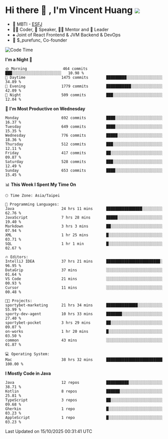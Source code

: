 # Hi there 👋 , I'm Vincent Huang ![](https://komarev.com/ghpvc/?username=Jian-Min-Huang)
- 👀 MBTI - [ESFJ](https://www.16personalities.com/esfj-personality)
- 👨‍💻 Coder, 🎤 Speaker, 👨‍🏫 Mentor and 🚀 Leader
- ♠️ Joint of React Frontend & JVM Backend & DevOps
- 💼 $_purefunc, Co-founder

<!--START_SECTION:waka-->
![Code Time](http://img.shields.io/badge/Code%20Time-6%2C077%20hrs%2040%20mins-blue)

**I'm a Night 🦉** 

```text
🌞 Morning                464 commits         ███░░░░░░░░░░░░░░░░░░░░░░   10.98 % 
🌆 Daytime                1475 commits        █████████░░░░░░░░░░░░░░░░   34.89 % 
🌃 Evening                1779 commits        ███████████░░░░░░░░░░░░░░   42.09 % 
🌙 Night                  509 commits         ███░░░░░░░░░░░░░░░░░░░░░░   12.04 % 
```
📅 **I'm Most Productive on Wednesday** 

```text
Monday                   692 commits         ████░░░░░░░░░░░░░░░░░░░░░   16.37 % 
Tuesday                  649 commits         ████░░░░░░░░░░░░░░░░░░░░░   15.35 % 
Wednesday                776 commits         █████░░░░░░░░░░░░░░░░░░░░   18.36 % 
Thursday                 512 commits         ███░░░░░░░░░░░░░░░░░░░░░░   12.11 % 
Friday                   417 commits         ██░░░░░░░░░░░░░░░░░░░░░░░   09.87 % 
Saturday                 528 commits         ███░░░░░░░░░░░░░░░░░░░░░░   12.49 % 
Sunday                   653 commits         ████░░░░░░░░░░░░░░░░░░░░░   15.45 % 
```


📊 **This Week I Spent My Time On** 

```text
🕑︎ Time Zone: Asia/Taipei

💬 Programming Languages: 
Java                     24 hrs 11 mins      ████████████████░░░░░░░░░   62.76 % 
JavaScript               7 hrs 28 mins       █████░░░░░░░░░░░░░░░░░░░░   19.40 % 
Markdown                 3 hrs 3 mins        ██░░░░░░░░░░░░░░░░░░░░░░░   07.94 % 
XML                      1 hr 25 mins        █░░░░░░░░░░░░░░░░░░░░░░░░   03.71 % 
SQL                      1 hr 1 min          █░░░░░░░░░░░░░░░░░░░░░░░░   02.67 % 

🔥 Editors: 
IntelliJ IDEA            37 hrs 21 mins      ████████████████████████░   96.95 % 
DataGrip                 37 mins             ░░░░░░░░░░░░░░░░░░░░░░░░░   01.64 % 
VS Code                  21 mins             ░░░░░░░░░░░░░░░░░░░░░░░░░   00.93 % 
Cursor                   11 mins             ░░░░░░░░░░░░░░░░░░░░░░░░░   00.48 % 

🐱‍💻 Projects: 
sportybet-marketing      21 hrs 34 mins      ██████████████░░░░░░░░░░░   55.99 % 
sporty-dev-agent         10 hrs 33 mins      ███████░░░░░░░░░░░░░░░░░░   27.40 % 
sportybet-pocket         3 hrs 29 mins       ██░░░░░░░░░░░░░░░░░░░░░░░   09.07 % 
on-works                 1 hr 20 mins        █░░░░░░░░░░░░░░░░░░░░░░░░   03.50 % 
common                   43 mins             ░░░░░░░░░░░░░░░░░░░░░░░░░   01.87 % 

💻 Operating System: 
Mac                      38 hrs 32 mins      █████████████████████████   100.00 % 
```

**I Mostly Code in Java** 

```text
Java                     12 repos            ██████████░░░░░░░░░░░░░░░   38.71 % 
Kotlin                   8 repos             ██████░░░░░░░░░░░░░░░░░░░   25.81 % 
TypeScript               3 repos             ██░░░░░░░░░░░░░░░░░░░░░░░   09.68 % 
Gherkin                  1 repo              █░░░░░░░░░░░░░░░░░░░░░░░░   03.23 % 
AppleScript              1 repo              █░░░░░░░░░░░░░░░░░░░░░░░░   03.23 % 
```




 Last Updated on 15/10/2025 00:31:41 UTC
<!--END_SECTION:waka-->
